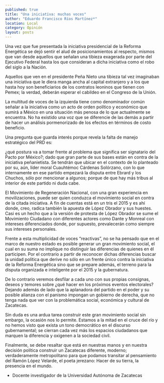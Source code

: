 ```yaml
---
published: true
title: "Una iniciativa: muchas voces"
author: "Eduardo Francisco Ríos Martínez*"
location: Local
category: Opinión
layout: posts
---
```


Una vez que fue presentada la iniciativa presidencial de la Reforma Energética se dejó sentir el alud de posicionamientos al respecto, mismos que van desde aquellos que señalan una tibieza exagerada por parte del Ejecutivo Federal hasta los que consideran a dicha iniciativa como el robo del siglo a la Nación.

Aquellos que ven en el presidente Peña Nieto una tibieza tal vez imaginaban una iniciativa que le diera manga ancha al capital extranjero y a los que hasta hoy son beneficiarios de los contratos leoninos que tienen con Pemex; la verdad, deberán esperar el cabildeo en el Congreso de la Unión.

La multitud de voces de la izquierda tiene como denominador común señalar a la iniciativa como un acto de orden político y económico que sumirá a México en una situación más penosa de lo que actualmente se encuentra. No ha existido una voz que se diferencie de las demás a partir de hacer un análisis pormenorizado de los efectos en términos de costo beneficio.

Una pregunta que guarda interés porque revela la falta de manejo estratégico del PRD es: 

¿qué postura va a tomar frente al problema que significa ser signatario del Pacto por México?; dado que gran parte de sus bases están en contra de la iniciativa peñanietista. Se tendrán que ubicar en el contexto de lo planteado por su, aún, líder moral Cuauhtémoc Cárdenas Solórzano, con lo que internamente en ese partido empezará la disputa entre Ebrard  y los Chuchos, sólo por mencionar a algunos; porque de que hay más tribus al interior de este partido ni duda cabe.

El Movimiento de Regeneración Nacional, con una gran experiencia en movilizaciones, puede ser quien conduzca el movimiento social en contra de la citada iniciativa. A fin de cuentas está en un tris el 2015 y es ahí donde, creo, radica también la apuesta de López Obrador y sus huestes. Casi es un hecho que a la versión de protesta de López Obrador se sume el Movimiento Ciudadano con diferentes actores como Dante y Monreal con intereses diferenciados donde, por supuesto, prevalecerán como siempre sus intereses personales.

Frente a esta multiplicidad de voces “reactivas”, no se ha pensado que en el marco de nuestro estado es posible generar un gran movimiento social, el cual en su suma no implique no distinguir las diferencias de quienes en él participen. Por el contrario a partir de reconocer dichas diferencias buscar la unidad política que derive no sólo en un frente único contra la iniciativa de la Reforma Energética sino que se prepare además, el terreno para la disputa organizada e inteligente por el 2015 y la gubernatura. 

De lo contrario veremos desfilar a cada uno con sus propias consignas, deseos y temores sobre ¿qué hacer en los próximos eventos electorales? Dejando además de lado que la aplanadora del partido en el poder y su posible alianza con el panismo impongan un gobierno de derecha, que no tenga nada que ver con la problemática social, económica y cultural de Zacatecas. 

Sin duda es una ardua tarea construir este gran movimiento social sin embargo, la ocasión nos lo permite. Estamos a la mitad en el cruce del río y no hemos visto que exista un tono democrático en el discurso gubernamental; se cierran cada vez más los espacios ciudadanos que marquen la diferencia y oxigenen a la sociedad civil. 

Finalmente, se debe resaltar que está en nuestras manos y en nuestra decisión política construir un Zacatecas diferente, moderno; verdaderamente metropolitano para que podamos transitar al pensamiento del Ramón López Velarde, el poeta jerezano: Hacer de su tierra, la presencia en el mundo. 

* Docente investigador de la Universidad Autónoma de Zacatecas
